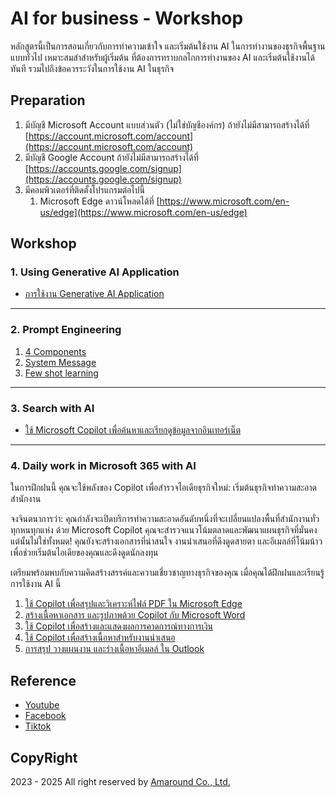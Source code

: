 
# AI for business - Workshop

หลักสูตรนี้เป็นการสอนเกี่ยวกับการทำความเข้าใจ และเริ่มต้นใช้งาน AI ในการทำงานของธุรกิจพื้นฐานแบบทั่วไป เหมาะสมสำสำหรับผู้เริ่มต้น ที่ต้องการทราบกลไกการทำงานของ AI และเริ่มต้นใช้งานได้ทันที รวมไปถึงข้อควรระวังในการใช้งาน AI ในธุรกิจ


## Preparation

1. มีบัญชี Microsoft Account แบบส่วนตัว (ไม่ใช่บัญชีองค์กร) ถ้ายังไม่มีสามารถสร้างได้ที่ [https://account.microsoft.com/account](https://account.microsoft.com/account)
2. มีบัญชี Google Account ถ้ายังไม่มีสามารถสร้างได้ที่ [https://accounts.google.com/signup](https://accounts.google.com/signup)
3. มีคอมพิวเตอร์ที่ติดตั้งโปรแกรมต่อไปนี้
   1. Microsoft Edge ดาวน์โหลดได้ที่ [https://www.microsoft.com/en-us/edge](https://www.microsoft.com/en-us/edge)


## Workshop 

### 1. Using Generative AI Application

- [การใช้งาน Generative AI Application](./contents/generative-ai-app.md) 

---
### 2. Prompt Engineering 

1. [4 Components](./contents/prompt-4-components.md)
2. [System Message](./contents/prompt-system-message.md)
3. [Few shot learning](./contents/prompt-few-shot.md)

---
### 3. Search with AI

- [ใช้ Microsoft Copilot เพื่อค้นหาและเรียกดูข้อมูลจากอินเทอร์เน็ต](./contents/search-with-copilot.md)

---
### 4. Daily work in Microsoft 365 with AI

ในการฝึกฝนนี้ คุณจะใช้พลังของ Copilot เพื่อสำรวจไอเดียธุรกิจใหม่: เริ่มต้นธุรกิจทำความสะอาดสำนักงาน

จงจินตนาการว่า: คุณกำลังจะเปิดบริการทำความสะอาดอันดับหนึ่งที่จะเปลี่ยนแปลงพื้นที่สำนักงานทั่วทุกหนทุกแห่ง ด้วย Microsoft Copilot คุณจะสำรวจแนวโน้มตลาดและพัฒนาแผนธุรกิจที่มั่นคง แต่นั้นไม่ใช่ทั้งหมด! คุณยังจะสร้างเอกสารที่น่าสนใจ งานนำเสนอที่ดึงดูดสายตา และอีเมลล์ที่โน้มน้าวเพื่อช่วยเริ่มต้นไอเดียของคุณและดึงดูดนักลงทุน

เตรียมพร้อมพบกับความคิดสร้างสรรค์และความเชี่ยวชาญทางธุรกิจของคุณ เมื่อคุณได้ฝึกฝนและเรียนรู้การใช้งาน AI นี้

1. [ใช้ Copilot เพื่อสรุปและวิเคราะห์ไฟล์ PDF ใน Microsoft Edge](./contents/summarize-pdf.md)
2. [สร้างเนื้อหาเอกสาร และรูปภาพด้วย Copilot กับ Microsoft Word](./contents/ai-with-word.md)
3. [ใช้ Copilot เพื่อสร้างและแสดงผลการคาดการณ์ทางการเงิน](./contents/ai-with-excel-finance.md)
4. [ใช้ Copilot เพื่อสร้างเนื้อหาสำหรับงานนำเสนอ](./contents/ai-with-powerpoint.md)
5. [การสรุป วางแผนงาน และร่างเนื้อหาอีเมลล์ ใน Outlook](./contents/ai-with-outlook.md)

## Reference

- [Youtube](https://www.youtube.com/@teerasej)
- [Facebook](https://www.facebook.com/teerasej)
- [Tiktok](https://vm.tiktok.com/ZMkrJLL16/)

## CopyRight

2023 - 2025 All right reserved by [Amaround Co., Ltd.](https://www.nextflow.in.th)